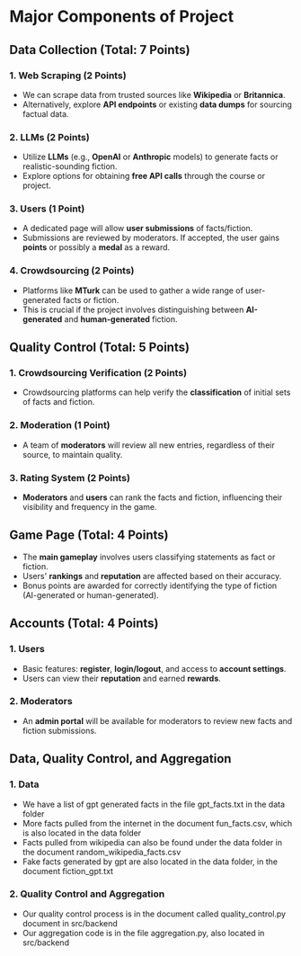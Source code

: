 # Major Components of Project

## Data Collection (Total: 7 Points)

### 1. Web Scraping (2 Points)

- We can scrape data from trusted sources like **Wikipedia** or **Britannica**.
- Alternatively, explore **API endpoints** or existing **data dumps** for sourcing factual data.

### 2. LLMs (2 Points)

- Utilize **LLMs** (e.g., **OpenAI** or **Anthropic** models) to generate facts or realistic-sounding fiction.
- Explore options for obtaining **free API calls** through the course or project.

### 3. Users (1 Point)

- A dedicated page will allow **user submissions** of facts/fiction.
- Submissions are reviewed by moderators. If accepted, the user gains **points** or possibly a **medal** as a reward.

### 4. Crowdsourcing (2 Points)

- Platforms like **MTurk** can be used to gather a wide range of user-generated facts or fiction.
- This is crucial if the project involves distinguishing between **AI-generated** and **human-generated** fiction.

## Quality Control (Total: 5 Points)

### 1. Crowdsourcing Verification (2 Points)

- Crowdsourcing platforms can help verify the **classification** of initial sets of facts and fiction.

### 2. Moderation (1 Point)

- A team of **moderators** will review all new entries, regardless of their source, to maintain quality.

### 3. Rating System (2 Points)

- **Moderators** and **users** can rank the facts and fiction, influencing their visibility and frequency in the game.

## Game Page (Total: 4 Points)

- The **main gameplay** involves users classifying statements as fact or fiction.
- Users' **rankings** and **reputation** are affected based on their accuracy.
- Bonus points are awarded for correctly identifying the type of fiction (AI-generated or human-generated).

## Accounts (Total: 4 Points)

### 1. Users

- Basic features: **register**, **login/logout**, and access to **account settings**.
- Users can view their **reputation** and earned **rewards**.

### 2. Moderators

- An **admin portal** will be available for moderators to review new facts and fiction submissions.

## Data, Quality Control, and Aggregation

### 1. Data
- We have a list of gpt generated facts in the file gpt_facts.txt in the data folder
- More facts pulled from the internet in the document fun_facts.csv, which is also located in the data folder
- Facts pulled from wikipedia can also be found under the data folder in the document random_wikipedia_facts.csv
- Fake facts generated by gpt are also located in the data folder, in the document fiction_gpt.txt

### 2. Quality Control and Aggregation
- Our quality control process is in the document called quality_control.py document in src/backend
- Our aggregation code is in the file aggregation.py, also located in src/backend

